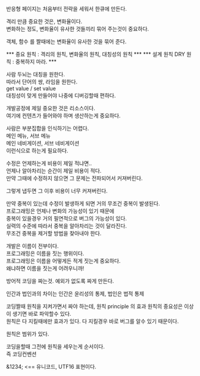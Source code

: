 반응형 페이지는 처음부터 전략을 세워서 한큐에 만든다.  
  
격리 만큼 중요한 것은, 변화율이다.  
변화하는 정도, 변화율이 유사한 것들끼리 묶어 주는것이 중요하다.  
  
객체, 함수 를 짤때에는 변화율이 유사한 것을 묶어 준다.  
  
*** 중요 원칙 : 격리의 원칙, 변화율의 원칙, 대칭성의 원칙  ***
*** 설계 원칙 DRY 원칙 : 중복하지 마라. ***

사람 두뇌는 대칭을 원한다.  
따라서 단어의 쌍, 라임을 원한다.  
get value / set value  
대칭성이 맞게 만들어야 나중에 디버깅할때 편하다.  
  
  
개발공정에 제일 중요한 것은 리소스이다.  
여기에 컨텐츠가 들어와야 하며 생산하는게 중요하다.  
  
사람은 부분집합을 인식하기는 어렵다.  
메인 메뉴, 서브 메뉴  
메인 네비게이션, 서브 네비게이션  
이런식으로 하는게 필요하다.  
  
수정은 언제하는게 비용이 제일 적냐면..  
언제나 알아차리는 순간이 제일 비용이 적다.  
만약 그때에 수정하지 않으면 그 문제는 전파되어서 커져버린다.  
  
그렇게 냅두면 그 이후 비용이 너무 커져버린다.  


만약 중복이 있는데 수정이 발생하게 되면 거의 무조건 중복이 발생된다.  
프로그래밍은 언제나 변화의 가능성이 있기 때문에  
중복이 있을경우 거의 필연적으로 버그의 가능성이 있다.  
실력의 수준에 따라서 중복을 알아차리는 것이 달라진다.  
무조건 중복을 제거할 방법을 찾아내야 한다.  
  
개발은 이름이 전부이다.  
프로그래밍은 이름을 짓는 행위이다.  
프로그래밍은 이름을 어떻게든 적게 짓는게 중요하다.  
왜냐하면 이름을 짓는게 어려우니까!  

방어적 코딩을 짜는것. 예외가 없도록 짜게 만든다. 
  
  
  
인간과 법인과의 차이는 인간은 윤리성의 통제, 법인은 법적 통제  

코딩짤때 원칙을 지켜가면서 짜야 하는데, 
원칙 principle  의 효과
원칙의 중요성은 이상이 생기면 바로 파악할수 있다.  
원칙은 다 지킬때에만 효과가 있다.
다 지킬경우 바로 버그를 알수 있기 때문이다.

원칙은 범위가 있다.  
  
코딩을할때 그전에 원칙을 세우는게 순서이다.  
즉 코딩컨벤션  
  
&1234; <== 유니코드, UTF16 표현이다.